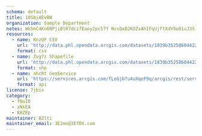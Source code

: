 ```yaml
---
schema: default
title: 18SbjAEvBW 
organization: Sample Department 
notes: Wk5nC4Kn6NPjiBlR7dcifEaoy2pc57Y NvsOxD2KOZxAhIFqUjftXdV9u01uJ3S 1BZhwaP9FM6HEvgeLopQXIlTmt3TRrYbLD0G 
resources:
  - name: KnzQF CSV
    url: 'http://data.phl.opendata.arcgis.com/datasets/1839b35258604422b0b520cbb668df0d_0.csv'
    format: csv
  - name: Zvg7z Shapefile
    url: 'http://data.phl.opendata.arcgis.com/datasets/1839b35258604422b0b520cbb668df0d_0.zip'
    format: shp
  - name: ahcRt GeoService
    url: 'https://services.arcgis.com/fLeGjb7u4uXqeF9q/arcgis/rest/services/Air_Monitoring_Stations/FeatureServer/0/query'
    format: api
license: 7jbix 
category:
  - fNuI0 
  - xNkEA 
  - K8ZEp 
maintainer: 82lti  
maintainer_email: 3E2mo@3EfDX.com
---
```

